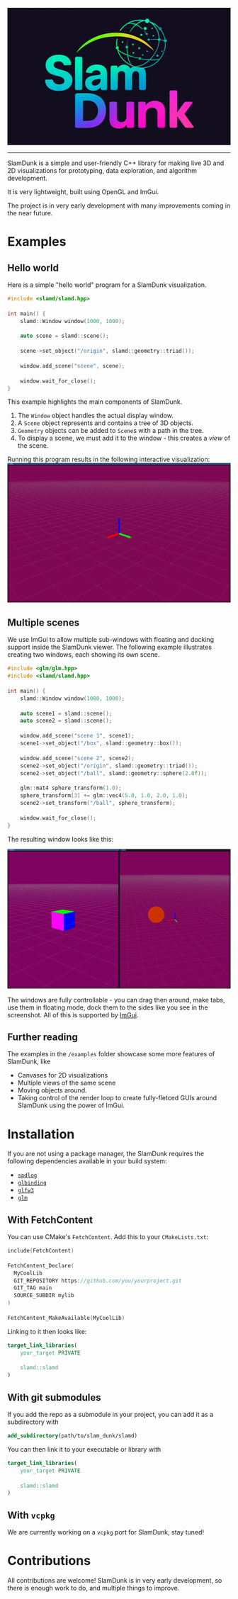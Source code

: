 ![](./images/logo.png)

---

SlamDunk is a simple and user-friendly C++ library for making live 3D and 2D visualizations for prototyping, data exploration, and algorithm development.

It is very lightweight, built using OpenGL and ImGui.

The project is in very early development with many improvements coming in the near future.

# Examples

## Hello world

Here is a simple "hello world" program for a SlamDunk visualization.

```c++
#include <slamd/slamd.hpp>

int main() {
    slamd::Window window(1000, 1000);

    auto scene = slamd::scene();

    scene->set_object("/origin", slamd::geometry::triad());

    window.add_scene("scene", scene);

    window.wait_for_close();
}
```

This example highlights the main components of SlamDunk.

1. The `Window` object handles the actual display window.
2. A `Scene` object represents and contains a tree of 3D objects.
3. `Geometry` objects can be added to `Scene`s with a path in the tree.
4. To display a scene, we must add it to the window - this creates a _view_ of the scene.

Running this program results in the following interactive visualization:
![](./images/hello_world.png)

## Multiple scenes

We use ImGui to allow multiple sub-windows with floating and docking support inside the SlamDunk viewer. The following example illustrates creating two windows, each showing its own scene.

```c++
#include <glm/glm.hpp>
#include <slamd/slamd.hpp>

int main() {
    slamd::Window window(1000, 1000);

    auto scene1 = slamd::scene();
    auto scene2 = slamd::scene();

    window.add_scene("scene 1", scene1);
    scene1->set_object("/box", slamd::geometry::box());

    window.add_scene("scene 2", scene2);
    scene2->set_object("/origin", slamd::geometry::triad());
    scene2->set_object("/ball", slamd::geometry::sphere(2.0f));

    glm::mat4 sphere_transform(1.0);
    sphere_transform[3] += glm::vec4(5.0, 1.0, 2.0, 1.0);
    scene2->set_transform("/ball", sphere_transform);

    window.wait_for_close();
}

```

The resulting window looks like this:

![](./images/two_scenes.png)

The windows are fully controllable - you can drag then around, make tabs, use them in floating mode, dock them to the sides like you see in the screenshot. All of this is supported by [ImGui](https://github.com/ocornut/imgui).

## Further reading

The examples in the `/examples` folder showcase some more features of SlamDunk, like

- Canvases for 2D visualizations
- Multiple views of the same scene
- Moving objects around.
- Taking control of the render loop to create fully-fletced GUIs around SlamDunk using the power of ImGui.

# Installation

If you are not using a package manager, the SlamDunk requires the following dependencies available in your build system:

- [`spdlog`](https://github.com/gabime/spdlog)
- [`glbinding`](https://github.com/cginternals/glbinding)
- [`glfw3`](https://github.com/glfw/glfw)
- [`glm`](https://github.com/g-truc/glm)

## With FetchContent

You can use CMake's `FetchContent`. Add this to your `CMakeLists.txt`:

```c++
include(FetchContent)

FetchContent_Declare(
  MyCoolLib
  GIT_REPOSITORY https://github.com/you/yourproject.git
  GIT_TAG main
  SOURCE_SUBDIR mylib
)

FetchContent_MakeAvailable(MyCoolLib)
```

Linking to it then looks like:

```cmake
target_link_libraries(
    your_target PRIVATE

    slamd::slamd
)
```

## With git submodules

If you add the repo as a submodule in your project, you can add it as a subdirectory with

```cmake
add_subdirectory(path/to/slam_dunk/slamd)

```

You can then link it to your executable or library with

```cmake
target_link_libraries(
    your_target PRIVATE

    slamd::slamd
)
```

## With `vcpkg`

We are currently working on a `vcpkg` port for SlamDunk, stay tuned!

# Contributions

All contributions are welcome! SlamDunk is in very early development, so there is enough work to do, and multiple things to improve.
